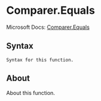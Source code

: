 ---
---

# Comparer.Equals

Microsoft Docs: [Comparer.Equals](https://docs.microsoft.com/en-us/powerquery-m/comparer-equals)

## Syntax

```
Syntax for this function.
```

## About

About this function.

